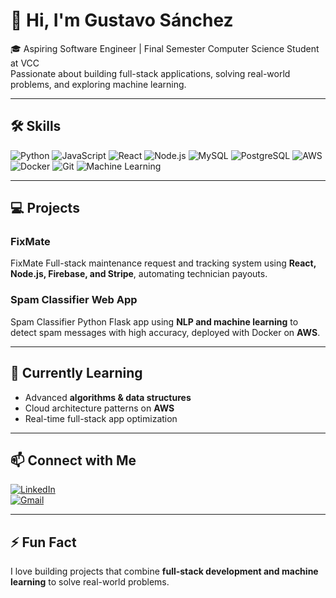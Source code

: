 # 👋 Hi, I'm Gustavo Sánchez

🎓 Aspiring Software Engineer | Final Semester Computer Science Student at VCC  
Passionate about building full-stack applications, solving real-world problems, and exploring machine learning.

---

## 🛠 Skills

![Python](https://img.shields.io/badge/-Python-3776AB?style=for-the-badge&logo=python&logoColor=white)
![JavaScript](https://img.shields.io/badge/-JavaScript-F7DF1E?style=for-the-badge&logo=javascript&logoColor=black)
![React](https://img.shields.io/badge/-React-61DAFB?style=for-the-badge&logo=react&logoColor=black)
![Node.js](https://img.shields.io/badge/-Node.js-339933?style=for-the-badge&logo=node.js&logoColor=white)
![MySQL](https://img.shields.io/badge/-MySQL-4479A1?style=for-the-badge&logo=mysql&logoColor=white)
![PostgreSQL](https://img.shields.io/badge/-PostgreSQL-4169E1?style=for-the-badge&logo=postgresql&logoColor=white)
![AWS](https://img.shields.io/badge/-AWS-232F3E?style=for-the-badge&logo=amazonaws&logoColor=white)
![Docker](https://img.shields.io/badge/-Docker-2496ED?style=for-the-badge&logo=docker&logoColor=white)
![Git](https://img.shields.io/badge/-Git-F05032?style=for-the-badge&logo=git&logoColor=white)
![Machine Learning](https://img.shields.io/badge/-Machine_Learning-FF6F61?style=for-the-badge)

---

## 💻 Projects

### **FixMate**
FixMate
Full-stack maintenance request and tracking system using **React, Node.js, Firebase, and Stripe**, automating technician payouts.

### **Spam Classifier Web App**
Spam Classifier
Python Flask app using **NLP and machine learning** to detect spam messages with high accuracy, deployed with Docker on **AWS**.

---

## 🌱 Currently Learning
- Advanced **algorithms & data structures**
- Cloud architecture patterns on **AWS**
- Real-time full-stack app optimization

---

## 📫 Connect with Me
[![LinkedIn](https://img.shields.io/badge/-LinkedIn-0077B5?style=for-the-badge&logo=linkedin&logoColor=white)](https://www.linkedin.com/in/gustavo-sanchez0507/)  
[![Gmail](https://img.shields.io/badge/-Email-D14836?style=for-the-badge&logo=gmail&logoColor=white)](mailto:gutykash@gmail.com)

---

## ⚡ Fun Fact
I love building projects that combine **full-stack development and machine learning** to solve real-world problems.
